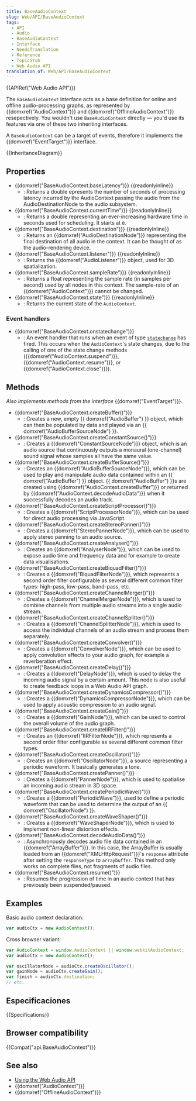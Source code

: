 ```yaml
---
title: BaseAudioContext
slug: Web/API/BaseAudioContext
tags:
  - API
  - Audio
  - BaseAudioContext
  - Interface
  - NeedsTranslation
  - Reference
  - TopicStub
  - Web Audio API
translation_of: Web/API/BaseAudioContext
---
```


{{APIRef("Web Audio API")}}

The `BaseAudioContext` interface acts as a base definition for online and offline audio-processing graphs, as represented by {{domxref("AudioContext")}} and {{domxref("OfflineAudioContext")}} resepectively. You wouldn't use `BaseAudioContext` directly — you'd use its features via one of these two inheriting interfaces.

A `BaseAudioContext` can be a target of events, therefore it implements the {{domxref("EventTarget")}} interface.

{{InheritanceDiagram}}

## Properties

- {{domxref("BaseAudioContext.baseLatency")}} {{readonlyinline}}
  - : Returns a double epresents the number of seconds of processing latency incurred by the AudioContext passing the audio from the AudioDestinationNode to the audio subsystem.
- {{domxref("BaseAudioContext.currentTime")}} {{readonlyInline}}
  - : Returns a double representing an ever-increasing hardware time in seconds used for scheduling. It starts at `0`.
- {{domxref("BaseAudioContext.destination")}} {{readonlyInline}}
  - : Returns an {{domxref("AudioDestinationNode")}} representing the final destination of all audio in the context. It can be thought of as the audio-rendering device.
- {{domxref("BaseAudioContext.listener")}} {{readonlyInline}}
  - : Returns the {{domxref("AudioListener")}} object, used for 3D spatialization.
- {{domxref("BaseAudioContext.sampleRate")}} {{readonlyInline}}
  - : Returns a float representing the sample rate (in samples per second) used by all nodes in this context. The sample-rate of an {{domxref("AudioContext")}} cannot be changed.
- {{domxref("BaseAudioContext.state")}} {{readonlyInline}}
  - : Returns the current state of the `AudioContext`.

### Event handlers

- {{domxref("BaseAudioContext.onstatechange")}}
  - : An event handler that runs when an event of type [`statechange`](/es/docs/Web/Reference/Events/statechange) has fired. This occurs when the `AudioContext`'s state changes, due to the calling of one of the state change methods ({{domxref("AudioContext.suspend")}}, {{domxref("AudioContext.resume")}}, or {{domxref("AudioContext.close")}}).

## Methods

_Also implements methods from the interface_ {{domxref("EventTarget")}}.

- {{domxref("BaseAudioContext.createBuffer()")}}
  - : Creates a new, empty {{ domxref("AudioBuffer") }} object, which can then be populated by data and played via an {{ domxref("AudioBufferSourceNode") }}.
- {{domxref("BaseAudioContext.createConstantSource()")}}
  - : Creates a {{domxref("ConstantSourceNode")}} object, which is an audio source that continuously outputs a monaural (one-channel) sound signal whose samples all have the same value.
- {{domxref("BaseAudioContext.createBufferSource()")}}
  - : Creates an {{domxref("AudioBufferSourceNode")}}, which can be used to play and manipulate audio data contained within an {{ domxref("AudioBuffer") }} object. {{ domxref("AudioBuffer") }}s are created using {{domxref("AudioContext.createBuffer")}} or returned by {{domxref("AudioContext.decodeAudioData")}} when it successfully decodes an audio track.
- {{domxref("BaseAudioContext.createScriptProcessor()")}}
  - : Creates a {{domxref("ScriptProcessorNode")}}, which can be used for direct audio processing via JavaScript.
- {{domxref("BaseAudioContext.createStereoPanner()")}}
  - : Creates a {{domxref("StereoPannerNode")}}, which can be used to apply stereo panning to an audio source.
- {{domxref("BaseAudioContext.createAnalyser()")}}
  - : Creates an {{domxref("AnalyserNode")}}, which can be used to expose audio time and frequency data and for example to create data visualisations.
- {{domxref("BaseAudioContext.createBiquadFilter()")}}
  - : Creates a {{domxref("BiquadFilterNode")}}, which represents a second order filter configurable as several different common filter types: high-pass, low-pass, band-pass, etc.
- {{domxref("BaseAudioContext.createChannelMerger()")}}
  - : Creates a {{domxref("ChannelMergerNode")}}, which is used to combine channels from multiple audio streams into a single audio stream.
- {{domxref("BaseAudioContext.createChannelSplitter()")}}
  - : Creates a {{domxref("ChannelSplitterNode")}}, which is used to access the individual channels of an audio stream and process them separately.
- {{domxref("BaseAudioContext.createConvolver()")}}
  - : Creates a {{domxref("ConvolverNode")}}, which can be used to apply convolution effects to your audio graph, for example a reverberation effect.
- {{domxref("BaseAudioContext.createDelay()")}}
  - : Creates a {{domxref("DelayNode")}}, which is used to delay the incoming audio signal by a certain amount. This node is also useful to create feedback loops in a Web Audio API graph.
- {{domxref("BaseAudioContext.createDynamicsCompressor()")}}
  - : Creates a {{domxref("DynamicsCompressorNode")}}, which can be used to apply acoustic compression to an audio signal.
- {{domxref("BaseAudioContext.createGain()")}}
  - : Creates a {{domxref("GainNode")}}, which can be used to control the overall volume of the audio graph.
- {{domxref("BaseAudioContext.createIIRFilter()")}}
  - : Creates an {{domxref("IIRFilterNode")}}, which represents a second order filter configurable as several different common filter types.
- {{domxref("BaseAudioContext.createOscillator()")}}
  - : Creates an {{domxref("OscillatorNode")}}, a source representing a periodic waveform. It basically generates a tone.
- {{domxref("BaseAudioContext.createPanner()")}}
  - : Creates a {{domxref("PannerNode")}}, which is used to spatialise an incoming audio stream in 3D space.
- {{domxref("BaseAudioContext.createPeriodicWave()")}}
  - : Creates a {{domxref("PeriodicWave")}}, used to define a periodic waveform that can be used to determine the output of an {{ domxref("OscillatorNode") }}.
- {{domxref("BaseAudioContext.createWaveShaper()")}}
  - : Creates a {{domxref("WaveShaperNode")}}, which is used to implement non-linear distortion effects.
- {{domxref("BaseAudioContext.decodeAudioData()")}}
  - : Asynchronously decodes audio file data contained in an {{domxref("ArrayBuffer")}}. In this case, the ArrayBuffer is usually loaded from an {{domxref("XMLHttpRequest")}}'s `response` attribute after setting the `responseType` to `arraybuffer`. This method only works on complete files, not fragments of audio files.
- {{domxref("BaseAudioContext.resume()")}}
  - : Resumes the progression of time in an audio context that has previously been suspended/paused.

## Examples

Basic audio context declaration:

```js
var audioCtx = new AudioContext();
```

Cross browser variant:

```js
var AudioContext = window.AudioContext || window.webkitAudioContext;
var audioCtx = new AudioContext();

var oscillatorNode = audioCtx.createOscillator();
var gainNode = audioCtx.createGain();
var finish = audioCtx.destination;
// etc.
```

## Especificaciones

{{Specifications}}

## Browser compatibility

{{Compat("api.BaseAudioContext")}}

## See also

- [Using the Web Audio API](/es/docs/Web_Audio_API/Using_Web_Audio_API)
- {{domxref("AudioContext")}}
- {{domxref("OfflineAudioContext")}}
